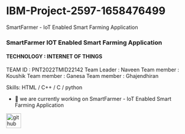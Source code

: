 # IBM-Project-2597-1658476499
SmartFarmer - IoT Enabled Smart Farming Application

### SmartFarmer IOT Enabled Smart Farming Application
#### TECHNOLOGY : INTERNET OF THINGS 
TEAM ID : PNT2022TMID22142
Team Leader : Naveen
Team member : Koushik
Team member : Ganesa
Team member : Ghajendhiran

Skills: HTML / C++ / C / python

- 🔭 we are currently working on SmartFarmer - IoT Enabled Smart Farming Application  


[<img src='https://cdn.jsdelivr.net/npm/simple-icons@3.0.1/icons/github.svg' alt='github' height='40'>](https://github.com/https://github.com/IBM-EPBL/IBM-Project-2597-1658476499)  

